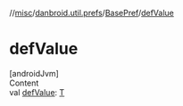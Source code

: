 //[misc](../../index.md)/[danbroid.util.prefs](../index.md)/[BasePref](index.md)/[defValue](def-value.md)



# defValue  
[androidJvm]  
Content  
val [defValue](def-value.md): [T](index.md)  




